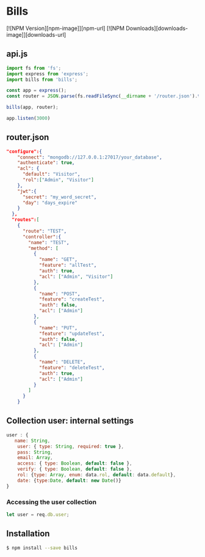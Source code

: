 # Bills


  [![NPM Version][npm-image]][npm-url]
  [![NPM Downloads][downloads-image]][downloads-url]

## api.js
```js
import fs from 'fs';
import express from 'express';
import bills from 'bills';

const app = express();
const router = JSON.parse(fs.readFileSync(__dirname + '/router.json').toString());

bills(app, router);

app.listen(3000)
```

## router.json
``` json
"configure":{
    "connect": "mongodb://127.0.0.1:27017/your_database",
    "authenticate": true,
    "acl": {
      "default": "Visitor",
      "rol":["Admin", "Visitor"]
    },
    "jwt":{
      "secret": "my_word_secret",
      "day": "days_expire"
    }
  },
  "routes":[
    {
      "route": "TEST",
      "controller":{
        "name": "TEST",
        "method": [
          {
            "name": "GET",
            "feature": "allTest",
            "auth": true,
            "acl": ["Admin", "Visitor"]
          },
          {
            "name": "POST",
            "feature": "createTest",
            "auth": false,
            "acl": ["Admin"]
          },
          {
            "name": "PUT",
            "feature": "updateTest",
            "auth": false,
            "acl": ["Admin"]
          },
          {
            "name": "DELETE",
            "feature": "deleteTest",
            "auth": true,
            "acl": ["Admin"]
          }
        ]
      }
    }
```

## Collection user:  internal settings

``` js
user : {
   name: String,
    user: { type: String, required: true },
    pass: String,
    email: Array,
    access: { type: Boolean, default: false },
    verify: { type: Boolean, default: false },
    rol: {type: Array, enum: data.rol, default: data.default},
    date: {type:Date, default: new Date()}
}
``` 

### Accessing the user collection
``` js
let user = req.db.user;
``` 

## Installation

```bash
$ npm install --save bills 
```